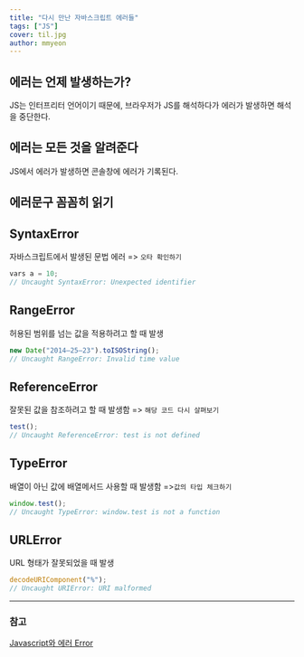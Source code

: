 ```yaml
---
title: "다시 만난 자바스크립트 에러들"
tags: ["JS"]
cover: til.jpg
author: mmyeon
---
```


## 에러는 언제 발생하는가?

JS는 인터프리터 언어이기 때문에, 브라우저가 JS를 해석하다가 에러가 발생하면 해석을 중단한다.

## 에러는 모든 것을 알려준다

JS에서 에러가 발생하면 콘솔창에 에러가 기록된다.

## 에러문구 꼼꼼히 읽기

## SyntaxError

자바스크립트에서 발생된 문법 에러 => `오타 확인하기`

```js
vars a = 10;
// Uncaught SyntaxError: Unexpected identifier

```

## RangeError

허용된 범위를 넘는 값을 적용하려고 할 때 발생

```js
new Date("2014–25–23").toISOString();
// Uncaught RangeError: Invalid time value
```

## ReferenceError

잘못된 값을 참조하려고 할 때 발생함 => `해당 코드 다시 살펴보기`

```js
test();
// Uncaught ReferenceError: test is not defined
```

## TypeError

배열이 아닌 값에 배열메서드 사용할 때 발생함 =>`값의 타입 체크하기`

```js
window.test();
// Uncaught TypeError: window.test is not a function
```

## URLError

URL 형태가 잘못되었을 때 발생

```js
decodeURIComponent("%");
// Uncaught URIError: URI malformed
```

---

### 참고

[Javascript와 에러 Error](https://pks2974.medium.com/javascript%EC%99%80-%EC%97%90%EB%9F%AC-error-d5b1c1124d16)<br>
